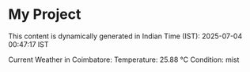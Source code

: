 # My Project

This content is dynamically generated in Indian Time (IST): 2025-07-04 00:47:17 IST


Current Weather in Coimbatore:
Temperature: 25.88 °C
Condition: mist
